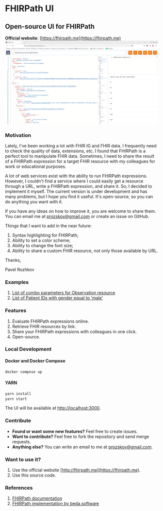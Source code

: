 # FHIRPath UI
## Open-source UI for FHIRPath
**Official website**: [https://fhirpath.me](https://fhirpath.me)
![FHIRPath UI](./fhirpath-ui-5.png)
### Motivation
Lately, I've been working a lot with FHIR IG and FHIR data. I frequently need to check the quality of data, extensions, etc. I found that FHIRPath is a perfect tool to manipulate FHIR data. Sometimes, I need to share the result of a FHIRPath expression for a target FHIR resource with my colleagues for work or educational purposes.

A lot of web services exist with the ability to run FHIRPath expressions. However, I couldn't find a service where I could easily get a resource through a URL, write a FHIRPath expression, and share it. So, I decided to implement it myself. The current version is under development and has many problems, but I hope you find it useful. It's open-source, so you can do anything you want with it.

If you have any ideas on how to improve it, you are welcome to share them. You can email me at prozskov@gmail.com or create an issue on GitHub.

Things that I want to add in the near future:
1. Syntax highlighting for FHIRPath;
2. Ability to set a color scheme;
3. Ability to change the font size;
4. Ability to share a custom FHIR resource, not only those available by URL.

Thanks,

Pavel Rozhkov
### Examples
1. [List of combo parameters for Observation resource](https://fhirpath.me?url=https%3A%2F%2Fwww.hl7.org%2Ffhir%2Fus%2Fcore%2FCapabilityStatement-us-core-server.json&expression=CapabilityStatement.rest.resource.where(%0A%20%20%20%20type%3D'Observation').extension.where(%0A%20%20%20%20%20%20%20%20url%3D'http%3A%2F%2Fhl7.org%2Ffhir%2FStructureDefinition%2Fcapabilitystatement-search-parameter-combination'))
2. [List of Patient IDs with gender equal to 'male'](https://fhirpath.me?url=https%3A%2F%2Fserver.fire.ly%2FPatient&expression=Bundle.entry.resource.where(gender%3D'male').id)
### Features
1. Evaluate FHIRPath expressions online.
2. Retrieve FHIR resources by link.
3. Share your FHIRPath expressions with colleagues in one click.
4. Open-source.
### Local Development
#### Docker and Docker Compose
```bash
docker compose up
```
#### YARN
```bash
yarn install
yarn start
```

The UI will be available at [http://localhost:3000](http://localhost:3000).

### Contribute
* **Found or want some new features?** Feel free to create issues.
* **Want to contribute?** Feel free to fork the repository and send merge requests.
* **Anything else?** You can write an email to me at prozskov@gmail.com.

### Want to use it?
1. Use the official website [http://fhirpath.me](https://fhirpath.me).
2. Use this source code.

### References
1. [FHIRPath documentation](https://build.fhir.org/fhirpath.html)
2. [FHIRPath implementation by beda.software](https://github.com/beda-software/fhirpath-py)
